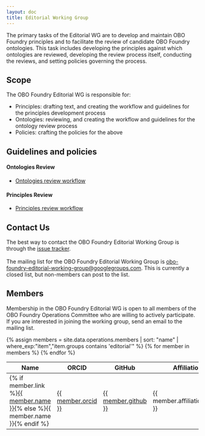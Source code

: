 ```yaml
---
layout: doc
title: Editorial Working Group
---
```


The primary tasks of the Editorial WG are to develop and maintain OBO Foundry principles and to facilitate the review of candidate OBO Foundry ontologies. This task includes developing the principles against which ontologies are reviewed, developing the review process itself, conducting the reviews, and setting policies governing the process.

## Scope

The OBO Foundry Editorial WG is responsible for:

- Principles: drafting text, and creating the workflow and guidelines for the principles development process
- Ontologies: reviewing, and creating the workflow and guidelines for the ontology review process
- Policies: crafting the policies for the above

## Guidelines and policies

#### Ontologies Review

- [Ontologies review workflow](/docs/OntologiesReviewWorkflow.html)

#### Principles Review

- [Principles review workflow](/docs/PrinciplesReviewWorkflow.html)

## Contact Us

The best way to contact the OBO Foundry Editorial Working Group is through the <a href='https://github.com/OBOFoundry/OBOFoundry.github.io/issues/'>issue tracker</a>.<br>
<br>
The mailing list for the OBO Foundry Editorial Working Group is <a href='mailto:obo-foundry-editorial-working-group@googlegroups.com'>obo-foundry-editorial-working-group@googlegroups.com</a>. This is currently a closed list, but non-members can post to the list.

## Members

Membership in the OBO Foundry Editorial WG is open to all members of the OBO Foundry Operations Committee who are willing to actively participate. If you are interested in joining the working group, send an email to the mailing list.

<table class="table table-striped table-hover">
<thead>
<tr>
    <th role="columnheader">Name</th>
    <th role="columnheader">ORCID</th>
    <th role="columnheader">GitHub</th>
    <th role="columnheader">Affiliation</th>
    <th role="columnheader">Country</th>
</tr>
</thead>
<tbody>
{% assign members = site.data.operations.members | sort: "name" | where_exp:"item","item.groups contains 'editorial'" %}
{% for member in members %}
<tr>
    <td>{% if member.link %}<a href="{{ member.link }}">{{ member.name }}</a>{% else %}{{ member.name }}{% endif %}</td>
    <td><a href="https://orcid.org/{{ member.orcid }}">{{ member.orcid }}</a></td>
    <td><a href="https://github.com/{{ member.github }}">{{ member.github }}</a></td>
    <td>{{ member.affiliation.name }}</td>
    <td>{{ member.country }}</td>
</tr>
{% endfor %}
</tbody>
</table>
